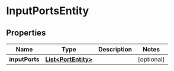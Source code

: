 

# InputPortsEntity

## Properties

Name | Type | Description | Notes
------------ | ------------- | ------------- | -------------
**inputPorts** | [**List&lt;PortEntity&gt;**](PortEntity.md) |  |  [optional]



